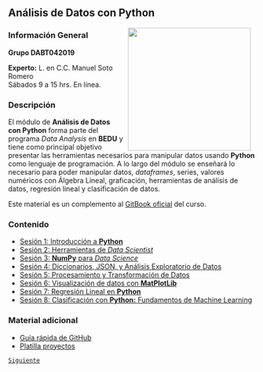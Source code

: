## Análisis de Datos con Python

<img src="imagenes/image.gif" align="right" height="250" width="250" hspace="10">

### Información General

**Grupo DABT042019**

**Experto:** L. en C.C. Manuel Soto Romero  
Sábados 9 a 15 hrs. En línea.

### Descripción

El módulo de __Análisis de Datos con Python__ forma parte del programa *Data Analysis* en __BEDU__ y tiene como principal objetivo presentar las herramientas necesarios para manipular datos usando __Python__ como lenguaje de programación. A lo largo del módulo se enseñará lo necesario para poder manipular datos, *dataframes*, series, valores numéricos con Álgebra Lineal, graficación, herramientas de análisis de datos, regresión lineal y clasificación de datos.

Este material es un complemento al [GitBook oficial](https://app.gitbook.com/@beduexpert/s/data-analysis/) del curso.

### Contenido

- [Sesión 1: Introducción a __Python__](sesion01/README.md)
- [Sesión 2: Herramientas de *Data Scientist*](sesion02/README.md)
- [Sesión 3: __NumPy__ para *Data Science*](sesion03/README.md)
- [Sesión 4: Diccionarios, JSON, y Análisis Exploratorio de Datos](sesion04/README.md)
- [Sesión 5: Procesamiento y Transformación de Datos](sesion05/README.md)
- [Sesión 6: Visualización de datos con __MatPlotLib__](sesion06/README.md)
- [Sesión 7: Regresión Lineal en __Python__](sesion07/README.md)
- [Sesión 8: Clasificación con __Python:__ Fundamentos de Machine Learning](sesion08/README.md)

### Material adicional

- [Guía rápida de GitHub](https://blog.desdelinux.net/guia-rapida-para-utilizar-github/)
- [Platilla proyectos](plantilla.md)

[`Siguiente`](sesion01/README.md)
